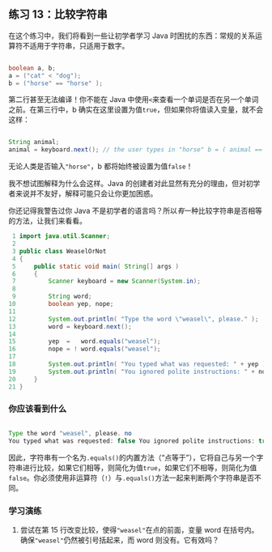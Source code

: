 ## 练习 13：比较字符串

在这个练习中，我们将看到一些让初学者学习 Java 时困扰的东西：常规的关系运算符不适用于字符串，只适用于数字。

```java

boolean a, b;
a = ("cat" < "dog");
b = ("horse" == "horse" );
```

第二行甚至无法编译！你不能在 Java 中使用`<`来查看一个单词是否在另一个单词之前。在第三行中，b 确实在这里设置为值`true`，但如果你将值读入变量，就不会这样：

```java

String animal;
animal = keyboard.next(); // the user types in "horse" b = ( animal == "horse" );
```

无论人类是否输入`"horse"`，b 都将始终被设置为值`false`！

我不想试图解释为什么会这样。Java 的创建者对此显然有充分的理由，但对初学者来说并不友好，解释可能只会让你更加困惑。

你还记得我警告过你 Java 不是初学者的语言吗？所以*有*一种比较字符串是否相等的方法，让我们来看看。

```java
 1 import java.util.Scanner;
 2 
 3 public class WeaselOrNot
 4 {
 5     public static void main( String[] args )
 6     {
 7         Scanner keyboard = new Scanner(System.in);
 8 
 9         String word;
10         boolean yep, nope;
11 
12         System.out.println( "Type the word \"weasel\", please." );
13         word = keyboard.next();
14 
15         yep  =   word.equals("weasel");
16         nope = ! word.equals("weasel");
17 
18         System.out.println( "You typed what was requested: " + yep );
19         System.out.println( "You ignored polite instructions: " + nope );
20     }
21 }
```

### 你应该看到什么

```java

Type the word "weasel", please. no
You typed what was requested: false You ignored polite instructions: true
```

因此，字符串有一个名为`.equals()`的内置方法（“点等于”），它将自己与另一个字符串进行比较，如果它们相等，则简化为值`true`，如果它们不相等，则简化为值`false`。你必须使用非运算符（`!`）与`.equals()`方法一起来判断两个字符串是否不同。

### 学习演练

1.  尝试在第 15 行改变比较，使得`"weasel"`在点的前面，变量 word 在括号内。确保`"weasel"`仍然被引号括起来，而 word 则没有。它有效吗？

